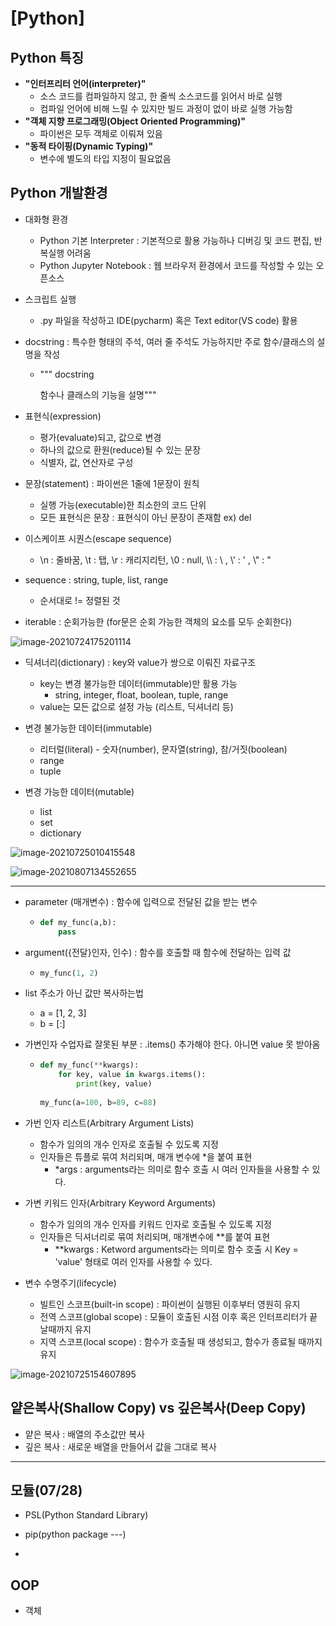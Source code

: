 # [Python]


## Python 특징

- **"인터프리터 언어(interpreter)"**
  - 소스 코드를 컴파일하지 않고, 한 줄씩 소스코드를 읽어서 바로 실행
  - 컴파일 언어에 비해 느릴 수 있지만 빌드 과정이 없이 바로 실행 가능함
- **"객체 지향 프로그래밍(Object Oriented Programming)"**
  - 파이썬은 모두 객체로 이뤄져 있음
- **"동적 타이핑(Dynamic Typing)"**
  - 변수에 별도의 타입 지정이 필요없음

  
## Python 개발환경

- 대화형 환경
  - Python 기본 Interpreter : 기본적으로 활용 가능하나 디버깅 및 코드 편집, 반복실행 어려움
  - Python Jupyter Notebook : 웹 브라우저 환경에서 코드를 작성할 수 있는 오픈소스
- 스크립트 실행
  - .py 파일을 작성하고 IDE(pycharm) 혹은 Text editor(VS code) 활용

- docstring : 특수한 형태의 주석, 여러 줄 주석도 가능하지만 주로 함수/클래스의 설명을 작성
  - """ docstring

    함수나 클래스의 기능을 설명"""

- 표현식(expression)
  - 평가(evaluate)되고, 값으로 변경
  - 하나의 값으로 환원(reduce)될 수 있는 문장
  - 식별자, 값, 연산자로 구성

- 문장(statement)  : 파이썬은 1줄에 1문장이 원칙
  - 실행 가능(executable)한 최소한의 코드 단위
  - 모든 표현식은 문장 : 표현식이 아닌 문장이 존재함 ex) del
  
- 이스케이프 시퀀스(escape sequence)
  - \n : 줄바꿈, \t  : 탭, \r : 캐리지리턴, \0 : null, \\\ : \ , \\' : ' , \\" : "

- sequence : string, tuple, list, range
  - 순서대로 != 정렬된 것
  
- iterable : 순회가능한 (for문은 순회 가능한 객체의 요소를 모두 순회한다)

![image-20210724175201114](C:\Users\오동근\AppData\Roaming\Typora\typora-user-images\image-20210724175201114.png)

- 딕셔너리(dictionary) : key와 value가 쌍으로 이뤄진 자료구조
  - key는 변경 불가능한 데이터(immutable)만 활용 가능
    - string, integer, float, boolean, tuple, range
  - value는 모든 값으로 설정 가능 (리스트, 딕셔너리 등)

- 변경 불가능한 데이터(immutable)
  - 리터럴(literal) - 숫자(number), 문자열(string), 참/거짓(boolean)
  - range
  - tuple

- 변경 가능한 데이터(mutable)
  - list
  - set
  - dictionary

![image-20210725010415548](C:\Users\오동근\AppData\Roaming\Typora\typora-user-images\image-20210725010415548.png)


![image-20210807134552655](C:\Users\오동근\AppData\Roaming\Typora\typora-user-images\image-20210807134552655.png)

---

- parameter (매개변수) : 함수에 입력으로 전달된 값을 받는 변수

  - ```python
    def my_func(a,b):
        pass
    ```
  
- argument({전달}인자, 인수) : 함수를 호출할 때 함수에 전달하는 입력 값

  - ```python
    my_func(1, 2)
    ```

- list 주소가 아닌 값만 복사하는법
  - a = [1, 2, 3]
  - b = [:]

- 가변인자 수업자료 잘못된 부분 : .items() 추가해야 한다. 아니면 value 못 받아옴

  - ```python
    def my_func(**kwargs):
        for key, value in kwargs.items():
            print(key, value)
            
    my_func(a=100, b=89, c=88)
    ```

- 가번 인자 리스트(Arbitrary Argument Lists)
  - 함수가 임의의 개수 인자로 호출될 수 있도록 지정
  - 인자들은 튜플로 묶여 처리되며, 매개 변수에 *을 붙여 표현
    - *args : arguments라는 의미로 함수 호출 시 여러 인자들을 사용할 수 있다.

- 가변 키워드 인자(Arbitrary Keyword Arguments)
  - 함수가 임의의 개수 인자를 키워드 인자로 호출될 수 있도록 지정
  - 인자들은 딕셔너리로 묶여 처리되며, 매개변수에 **를 붙여 표현
    - **kwargs : Ketword arguments라는 의미로 함수 호출 시 Key = 'value' 형태로 여러 인자를 사용할 수 있다.

- 변수 수명주기(lifecycle)
  - 빌트인 스코프(built-in scope) : 파이썬이 실행된 이후부터 영원히 유지
  - 전역 스코프(global scope) : 모듈이 호출된 시점 이후 혹은 인터프리터가 끝날때까지 유지
  - 지역 스코프(local scope) : 함수가 호출될 때 생성되고, 함수가 종료될 때까지 유지

![image-20210725154607895](C:\Users\오동근\AppData\Roaming\Typora\typora-user-images\image-20210725154607895.png)


## 얕은복사(Shallow Copy) vs 깊은복사(Deep Copy)

- 얕은 복사 : 배열의 주소값만 복사
- 깊은 복사 : 새로운 배열을 만들어서 값을 그대로 복사

---


## 모듈(07/28)

- PSL(Python Standard Library)

- pip(python package ---)
- 


## OOP

- 객체


